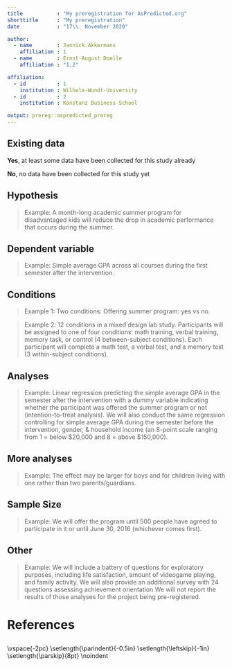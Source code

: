 ```yaml
---
title           : "My preregistration for AsPredicted.org"
shorttitle      : "My preregistration"
date            : "17\\. November 2020"

author: 
  - name        : Jannick Akkermans
    affiliation : 1
  - name        : Ernst-August Doelle
    affiliation : "1,2"

affiliation:
  - id          : 1
    institution : Wilhelm-Wundt-University
  - id          : 2
    institution : Konstanz Business School

output: prereg::aspredicted_prereg
---
```


<!-- To keep pre-registrations to a reasonable length for readers, we recommend answers fit within a single page .pdf document, roughly 3200 characters. Read more about this here: https://aspredicted.org/messages/why_limits.php -->


## Existing data
<!-- Have any data been collected for this study already? Note: You must answer 'No' to submit this pre-registration at AsPredicted.org. -->

**Yes**, at least some data have been collected for this study already

**No**, no data have been collected for this study yet


## Hypothesis
<!-- What's the main question being asked or hypothesis being tested in this study? Providing a short name for each hypothesis (e.g. H1, H2, etc.) will later allow you to easily relate your hypotheses to statistical tests in your analysis plan. -->

> Example: A month-long academic summer program for disadvantaged kids will reduce the drop in academic performance that occurs during the summer.


## Dependent variable
<!-- Describe the key dependent variable(s) specifying how they will be measured. -->

> Example: Simple average GPA across all courses during the first semester after the intervention.


## Conditions
<!-- How many and which conditions will participants be assigned to? -->

> Example 1: Two conditions: Offering summer program: yes vs no.

> Example 2: 12 conditions in a mixed design lab study. Participants will be assigned to one of four conditions: math training, verbal training, memory task, or control (4 between-subject conditions). Each participant will complete a math test, a verbal test, and a memory test (3 within-subject conditions).


## Analyses
<!-- Specify exactly which analyses you will conduct to examine the main question/hypothesis. -->

> Example: Linear regression predicting the simple average GPA in the semester after the intervention with a dummy variable indicating whether the participant was offered the summer program or not (intention-to-treat analysis). We will also conduct the same regression controlling for simple average GPA during the semester before the intervention, gender, & household income (an 8-point scale ranging from 1 = below $20,000 and 8 = above $150,000).


## More analyses
<!-- Any secondary analyses? -->

> Example: The effect may be larger for boys and for children living with one rather than two parents/guardians.


## Sample Size
<!-- How many observations will be collected or what will determine sample size? No need to justify decision, but be precise about _exactly_ how the number will be determined. -->

> Example: We will offer the program until 500 people have agreed to participate in it or until June 30, 2016 (whichever comes first).


## Other
<!-- Anything else you would like to pre-register? (e.g., data exclusions, variables collected for exploratory purposes, unusual analyses planned?) -->

> Example: We will include a battery of questions for exploratory purposes, including life satisfaction, amount of videogame playing, and family activity. We will also provide an additional survey with 24 questions assessing achievement orientation.We will not report the results of those analyses for the project being pre-registered.


# References
## 
\vspace{-2pc}
\setlength{\parindent}{-0.5in}
\setlength{\leftskip}{-1in}
\setlength{\parskip}{8pt}
\noindent
